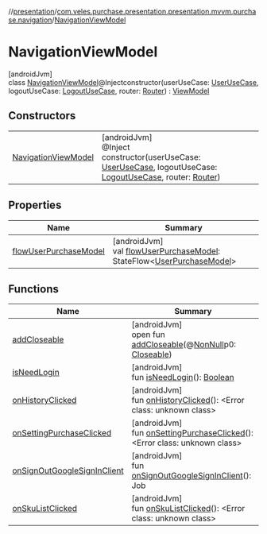 //[presentation](../../../index.md)/[com.veles.purchase.presentation.presentation.mvvm.purchase.navigation](../index.md)/[NavigationViewModel](index.md)

# NavigationViewModel

[androidJvm]\
class [NavigationViewModel](index.md)@Injectconstructor(userUseCase: [UserUseCase](../../../../domain/domain/com.veles.purchase.domain.usecase.user/-user-use-case/index.md), logoutUseCase: [LogoutUseCase](../../../../domain/domain/com.veles.purchase.domain.usecase.logout/-logout-use-case/index.md), router: [Router](../../com.veles.purchase.presentation.base.mvvm.navigation/-router/index.md)) : [ViewModel](https://developer.android.com/reference/kotlin/androidx/lifecycle/ViewModel.html)

## Constructors

| | |
|---|---|
| [NavigationViewModel](-navigation-view-model.md) | [androidJvm]<br>@Inject<br>constructor(userUseCase: [UserUseCase](../../../../domain/domain/com.veles.purchase.domain.usecase.user/-user-use-case/index.md), logoutUseCase: [LogoutUseCase](../../../../domain/domain/com.veles.purchase.domain.usecase.logout/-logout-use-case/index.md), router: [Router](../../com.veles.purchase.presentation.base.mvvm.navigation/-router/index.md)) |

## Properties

| Name | Summary |
|---|---|
| [flowUserPurchaseModel](flow-user-purchase-model.md) | [androidJvm]<br>val [flowUserPurchaseModel](flow-user-purchase-model.md): StateFlow&lt;[UserPurchaseModel](../../../../domain/domain/com.veles.purchase.domain.model.user/-user-purchase-model/index.md)&gt; |

## Functions

| Name | Summary |
|---|---|
| [addCloseable](../../com.veles.purchase.presentation.presentation.mvvm.purchase.sort/-sort-purchase-view-model/index.md#264516373%2FFunctions%2F-646359276) | [androidJvm]<br>open fun [addCloseable](../../com.veles.purchase.presentation.presentation.mvvm.purchase.sort/-sort-purchase-view-model/index.md#264516373%2FFunctions%2F-646359276)(@[NonNull](https://developer.android.com/reference/kotlin/androidx/annotation/NonNull.html)p0: [Closeable](https://developer.android.com/reference/kotlin/java/io/Closeable.html)) |
| [isNeedLogin](is-need-login.md) | [androidJvm]<br>fun [isNeedLogin](is-need-login.md)(): [Boolean](https://kotlinlang.org/api/latest/jvm/stdlib/kotlin/-boolean/index.html) |
| [onHistoryClicked](on-history-clicked.md) | [androidJvm]<br>fun [onHistoryClicked](on-history-clicked.md)(): <!---  GfmCommand {"@class":"org.jetbrains.dokka.gfm.ResolveLinkGfmCommand","dri":{"packageName":"","classNames":"<Error class: unknown class>","callable":null,"target":{"@class":"org.jetbrains.dokka.links.PointingToDeclaration"},"extra":null}} --->&lt;Error class: unknown class&gt;<!--- ---> |
| [onSettingPurchaseClicked](on-setting-purchase-clicked.md) | [androidJvm]<br>fun [onSettingPurchaseClicked](on-setting-purchase-clicked.md)(): <!---  GfmCommand {"@class":"org.jetbrains.dokka.gfm.ResolveLinkGfmCommand","dri":{"packageName":"","classNames":"<Error class: unknown class>","callable":null,"target":{"@class":"org.jetbrains.dokka.links.PointingToDeclaration"},"extra":null}} --->&lt;Error class: unknown class&gt;<!--- ---> |
| [onSignOutGoogleSignInClient](on-sign-out-google-sign-in-client.md) | [androidJvm]<br>fun [onSignOutGoogleSignInClient](on-sign-out-google-sign-in-client.md)(): Job |
| [onSkuListClicked](on-sku-list-clicked.md) | [androidJvm]<br>fun [onSkuListClicked](on-sku-list-clicked.md)(): <!---  GfmCommand {"@class":"org.jetbrains.dokka.gfm.ResolveLinkGfmCommand","dri":{"packageName":"","classNames":"<Error class: unknown class>","callable":null,"target":{"@class":"org.jetbrains.dokka.links.PointingToDeclaration"},"extra":null}} --->&lt;Error class: unknown class&gt;<!--- ---> |
